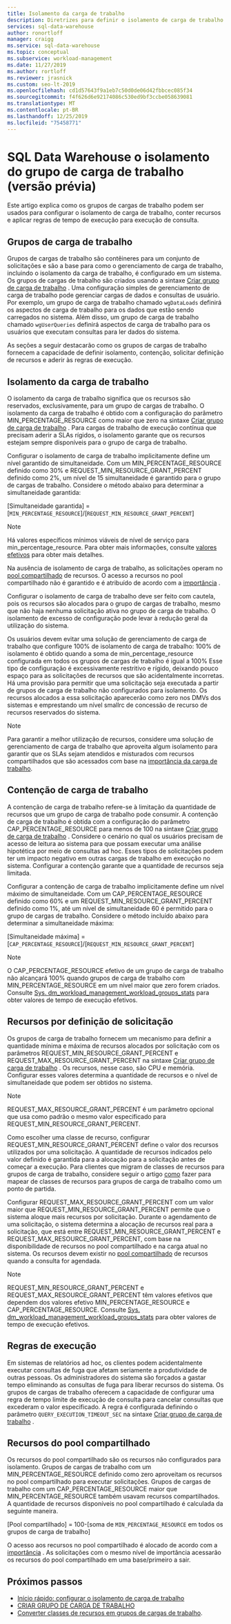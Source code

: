 ```yaml
---
title: Isolamento da carga de trabalho
description: Diretrizes para definir o isolamento de carga de trabalho com grupos de carga de trabalho no Azure SQL Data Warehouse.
services: sql-data-warehouse
author: ronortloff
manager: craigg
ms.service: sql-data-warehouse
ms.topic: conceptual
ms.subservice: workload-management
ms.date: 11/27/2019
ms.author: rortloff
ms.reviewer: jrasnick
ms.custom: seo-lt-2019
ms.openlocfilehash: cd1d57643f9a1eb7c50d0de06d42fbbcec085f34
ms.sourcegitcommit: f4f626d6e92174086c530ed9bf3ccbe058639081
ms.translationtype: MT
ms.contentlocale: pt-BR
ms.lasthandoff: 12/25/2019
ms.locfileid: "75458771"
---
```

# <a name="sql-data-warehouse-workload-group-isolation-preview"></a>SQL Data Warehouse o isolamento do grupo de carga de trabalho (versão prévia)

Este artigo explica como os grupos de cargas de trabalho podem ser usados para configurar o isolamento de carga de trabalho, conter recursos e aplicar regras de tempo de execução para execução de consulta.

## <a name="workload-groups"></a>Grupos de carga de trabalho

Grupos de cargas de trabalho são contêineres para um conjunto de solicitações e são a base para como o gerenciamento de carga de trabalho, incluindo o isolamento da carga de trabalho, é configurado em um sistema.  Os grupos de cargas de trabalho são criados usando a sintaxe [Criar grupo de carga de trabalho](/sql/t-sql/statements/create-workload-group-transact-sql?view=azure-sqldw-latest) .  Uma configuração simples de gerenciamento de carga de trabalho pode gerenciar cargas de dados e consultas de usuário.  Por exemplo, um grupo de carga de trabalho chamado `wgDataLoads` definirá os aspectos de carga de trabalho para os dados que estão sendo carregados no sistema. Além disso, um grupo de carga de trabalho chamado `wgUserQueries` definirá aspectos de carga de trabalho para os usuários que executam consultas para ler dados do sistema.

As seções a seguir destacarão como os grupos de cargas de trabalho fornecem a capacidade de definir isolamento, contenção, solicitar definição de recursos e aderir às regras de execução.

## <a name="workload-isolation"></a>Isolamento da carga de trabalho

O isolamento da carga de trabalho significa que os recursos são reservados, exclusivamente, para um grupo de cargas de trabalho.  O isolamento da carga de trabalho é obtido com a configuração do parâmetro MIN_PERCENTAGE_RESOURCE como maior que zero na sintaxe [Criar grupo de carga de trabalho](/sql/t-sql/statements/create-workload-group-transact-sql?view=azure-sqldw-latest) .  Para cargas de trabalho de execução contínua que precisam aderir a SLAs rígidos, o isolamento garante que os recursos estejam sempre disponíveis para o grupo de carga de trabalho. 

Configurar o isolamento de carga de trabalho implicitamente define um nível garantido de simultaneidade. Com um MIN_PERCENTAGE_RESOURCE definido como 30% e REQUEST_MIN_RESOURCE_GRANT_PERCENT definido como 2%, um nível de 15 simultaneidade é garantido para o grupo de cargas de trabalho.  Considere o método abaixo para determinar a simultaneidade garantida:

[Simultaneidade garantida] = [`MIN_PERCENTAGE_RESOURCE`]/[`REQUEST_MIN_RESOURCE_GRANT_PERCENT`]

> [!NOTE] 
> Há valores específicos mínimos viáveis de nível de serviço para min_percentage_resource.  Para obter mais informações, consulte [valores efetivos](/sql/t-sql/statements/create-workload-group-transact-sql?view=azure-sqldw-latest#effective-values) para obter mais detalhes.

Na ausência de isolamento de carga de trabalho, as solicitações operam no [pool compartilhado](#shared-pool-resources) de recursos.  O acesso a recursos no pool compartilhado não é garantido e é atribuído de acordo com a [importância](sql-data-warehouse-workload-importance.md) .

Configurar o isolamento de carga de trabalho deve ser feito com cautela, pois os recursos são alocados para o grupo de cargas de trabalho, mesmo que não haja nenhuma solicitação ativa no grupo de carga de trabalho. O isolamento de excesso de configuração pode levar à redução geral da utilização do sistema.

Os usuários devem evitar uma solução de gerenciamento de carga de trabalho que configure 100% de isolamento de carga de trabalho: 100% de isolamento é obtido quando a soma de min_percentage_resource configurada em todos os grupos de cargas de trabalho é igual a 100%  Esse tipo de configuração é excessivamente restritivo e rígido, deixando pouco espaço para as solicitações de recursos que são acidentalmente incorretas. Há uma provisão para permitir que uma solicitação seja executada a partir de grupos de carga de trabalho não configurados para isolamento. Os recursos alocados a essa solicitação aparecerão como zero nos DMVs dos sistemas e emprestando um nível smallrc de concessão de recurso de recursos reservados do sistema.

> [!NOTE] 
> Para garantir a melhor utilização de recursos, considere uma solução de gerenciamento de carga de trabalho que aproveita algum isolamento para garantir que os SLAs sejam atendidos e misturados com recursos compartilhados que são acessados com base na [importância da carga de trabalho](sql-data-warehouse-workload-importance.md).

## <a name="workload-containment"></a>Contenção de carga de trabalho

A contenção de carga de trabalho refere-se à limitação da quantidade de recursos que um grupo de carga de trabalho pode consumir.  A contenção de carga de trabalho é obtida com a configuração do parâmetro CAP_PERCENTAGE_RESOURCE para menos de 100 na sintaxe [Criar grupo de carga de trabalho](/sql/t-sql/statements/create-workload-group-transact-sql?view=azure-sqldw-latest) .  Considere o cenário no qual os usuários precisam de acesso de leitura ao sistema para que possam executar uma análise hipotética por meio de consultas ad hoc.  Esses tipos de solicitações podem ter um impacto negativo em outras cargas de trabalho em execução no sistema.  Configurar a contenção garante que a quantidade de recursos seja limitada.

Configurar a contenção de carga de trabalho implicitamente define um nível máximo de simultaneidade.  Com um CAP_PERCENTAGE_RESOURCE definido como 60% e um REQUEST_MIN_RESOURCE_GRANT_PERCENT definido como 1%, até um nível de simultaneidade 60 é permitido para o grupo de cargas de trabalho.  Considere o método incluído abaixo para determinar a simultaneidade máxima:

[Simultaneidade máxima] = [`CAP_PERCENTAGE_RESOURCE`]/[`REQUEST_MIN_RESOURCE_GRANT_PERCENT`]

> [!NOTE] 
> O CAP_PERCENTAGE_RESOURCE efetivo de um grupo de carga de trabalho não alcançará 100% quando grupos de carga de trabalho com MIN_PERCENTAGE_RESOURCE em um nível maior que zero forem criados.  Consulte [Sys. dm_workload_management_workload_groups_stats](/sql/relational-databases/system-dynamic-management-views/sys-dm-workload-management-workload-group-stats-transact-sql?view=azure-sqldw-latest) para obter valores de tempo de execução efetivos.

## <a name="resources-per-request-definition"></a>Recursos por definição de solicitação

Os grupos de carga de trabalho fornecem um mecanismo para definir a quantidade mínima e máxima de recursos alocados por solicitação com os parâmetros REQUEST_MIN_RESOURCE_GRANT_PERCENT e REQUEST_MAX_RESOURCE_GRANT_PERCENT na sintaxe [Criar grupo de carga de trabalho](/sql/t-sql/statements/create-workload-group-transact-sql?view=azure-sqldw-latest) .  Os recursos, nesse caso, são CPU e memória.  Configurar esses valores determina a quantidade de recursos e o nível de simultaneidade que podem ser obtidos no sistema.

> [!NOTE] 
> REQUEST_MAX_RESOURCE_GRANT_PERCENT é um parâmetro opcional que usa como padrão o mesmo valor especificado para REQUEST_MIN_RESOURCE_GRANT_PERCENT.

Como escolher uma classe de recurso, configurar REQUEST_MIN_RESOURCE_GRANT_PERCENT define o valor dos recursos utilizados por uma solicitação.  A quantidade de recursos indicados pelo valor definido é garantida para a alocação para a solicitação antes de começar a execução.  Para clientes que migram de classes de recursos para grupos de carga de trabalho, considere seguir o artigo [como](sql-data-warehouse-how-to-convert-resource-classes-workload-groups.md) fazer para mapear de classes de recursos para grupos de carga de trabalho como um ponto de partida.

Configurar REQUEST_MAX_RESOURCE_GRANT_PERCENT com um valor maior que REQUEST_MIN_RESOURCE_GRANT_PERCENT permite que o sistema aloque mais recursos por solicitação.  Durante o agendamento de uma solicitação, o sistema determina a alocação de recursos real para a solicitação, que está entre REQUEST_MIN_RESOURCE_GRANT_PERCENT e REQUEST_MAX_RESOURCE_GRANT_PERCENT, com base na disponibilidade de recursos no pool compartilhado e na carga atual no sistema.  Os recursos devem existir no [pool compartilhado](#shared-pool-resources) de recursos quando a consulta for agendada.  

> [!NOTE] 
> REQUEST_MIN_RESOURCE_GRANT_PERCENT e REQUEST_MAX_RESOURCE_GRANT_PERCENT têm valores efetivos que dependem dos valores efetivo MIN_PERCENTAGE_RESOURCE e CAP_PERCENTAGE_RESOURCE.  Consulte [Sys. dm_workload_management_workload_groups_stats](/sql/relational-databases/system-dynamic-management-views/sys-dm-workload-management-workload-group-stats-transact-sql?view=azure-sqldw-latest) para obter valores de tempo de execução efetivos.

## <a name="execution-rules"></a>Regras de execução

Em sistemas de relatórios ad hoc, os clientes podem acidentalmente executar consultas de fuga que afetam seriamente a produtividade de outras pessoas.  Os administradores do sistema são forçados a gastar tempo eliminando as consultas de fuga para liberar recursos do sistema.  Os grupos de cargas de trabalho oferecem a capacidade de configurar uma regra de tempo limite de execução de consulta para cancelar consultas que excederam o valor especificado.  A regra é configurada definindo o parâmetro `QUERY_EXECUTION_TIMEOUT_SEC` na sintaxe [Criar grupo de carga de trabalho](/sql/t-sql/statements/create-workload-group-transact-sql?view=azure-sqldw-latest) .

## <a name="shared-pool-resources"></a>Recursos do pool compartilhado

Os recursos do pool compartilhado são os recursos não configurados para isolamento.  Grupos de cargas de trabalho com um MIN_PERCENTAGE_RESOURCE definido como zero aproveitam os recursos no pool compartilhado para executar solicitações.  Grupos de cargas de trabalho com um CAP_PERCENTAGE_RESOURCE maior que MIN_PERCENTAGE_RESOURCE também usavam recursos compartilhados.  A quantidade de recursos disponíveis no pool compartilhado é calculada da seguinte maneira.

[Pool compartilhado] = 100-[soma de `MIN_PERCENTAGE_RESOURCE` em todos os grupos de carga de trabalho]

O acesso aos recursos no pool compartilhado é alocado de acordo com a [importância](sql-data-warehouse-workload-importance.md) .  As solicitações com o mesmo nível de importância acessarão os recursos do pool compartilhado em uma base/primeiro a sair.

## <a name="next-steps"></a>Próximos passos

- [Início rápido: configurar o isolamento de carga de trabalho](quickstart-configure-workload-isolation-tsql.md)
- [CRIAR GRUPO DE CARGA DE TRABALHO](/sql/t-sql/statements/create-workload-group-transact-sql?view=azure-sqldw-latest)
- [Converter classes de recursos em grupos de cargas de trabalho](sql-data-warehouse-how-to-convert-resource-classes-workload-groups.md).
